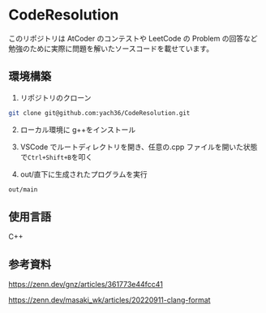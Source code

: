 # CodeResolution

このリポジトリは AtCoder のコンテストや LeetCode の Problem の回答など勉強のために実際に問題を解いたソースコードを載せています。

## 環境構築

1. リポジトリのクローン

```bash
git clone git@github.com:yach36/CodeResolution.git
```

2. ローカル環境に g++をインストール

3. VSCode でルートディレクトリを開き、任意の.cpp ファイルを開いた状態で`Ctrl+Shift+B`を叩く

4. out/直下に生成されたプログラムを実行

```bash
out/main
```

## 使用言語

C++

## 参考資料

https://zenn.dev/gnz/articles/361773e44fcc41

https://zenn.dev/masaki_wk/articles/20220911-clang-format
